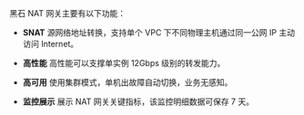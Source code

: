 黑石 NAT 网关主要有以下功能：
- **SNAT**
源网络地址转换，支持单个 VPC 下不同物理主机通过同一公网 IP 主动访问 Internet。

- **高性能**
高性能可以支撑单实例 12Gbps 级别的转发能力。

- **高可用**
使用集群模式，单机出故障自动切换，业务无感知。

- **监控展示**
展示 NAT 网关关键指标，该监控明细数据可保存 7 天。